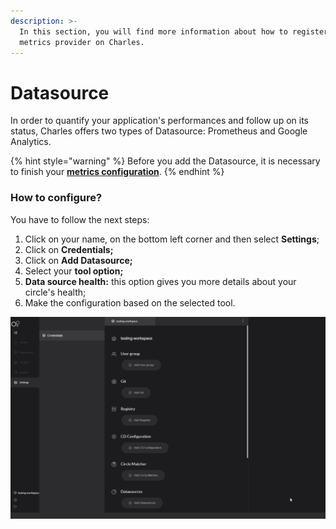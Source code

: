 ```yaml
---
description: >-
  In this section, you will find more information about how to register your
  metrics provider on Charles.
---
```


# Datasource

In order to quantify your application's performances and follow up on its status, Charles offers two types of Datasource: Prometheus and Google Analytics. 

{% hint style="warning" %}
Before you add the Datasource, it is necessary to finish your [**metrics configuration**](../../reference/metrics/setting-up-your-metrics.md).
{% endhint %}

### How to configure? 

You have to follow the next steps: 

1. Click on your name, on the bottom left corner and then select **Settings**;
2. Click on **Credentials;**
3. Click on **Add Datasource;**
4. Select your **tool option;** 
5. **Data source health:** this option gives you more details about your circle's health; 
6. Make the configuration based on the selected tool. 

![](../../.gitbook/assets/datasource.gif)

